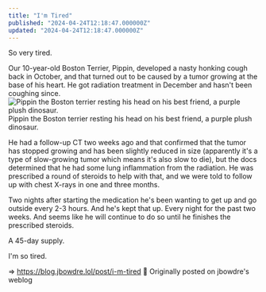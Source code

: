 ```yaml
---
title: "I'm Tired"
published: "2024-04-24T12:18:47.000000Z"
updated: "2024-04-24T12:18:47.000000Z"
---
```


So very tired.

Our 10-year-old Boston Terrier, Pippin, developed a nasty honking cough back in October, and that turned out to be caused by a tumor growing at the base of his heart. He got radiation treatment in December and hasn't been coughing since.  ![Pippin the Boston terrier resting his head on his best friend,
a purple plush dinosaur.](https://cdn.scribbles.page/rails/active_storage/representations/proxy/eyJfcmFpbHMiOnsibWVzc2FnZSI6IkJBaHBBaGRCIiwiZXhwIjpudWxsLCJwdXIiOiJibG9iX2lkIn19--8a26593c10c202d58e39b234d819beaaf4e19ddb/eyJfcmFpbHMiOnsibWVzc2FnZSI6IkJBaDdDRG9MWm05eWJXRjBTU0lJYW5CbkJqb0dSVlE2RkhKbGMybDZaVjkwYjE5c2FXMXBkRnNIYVFJQUNHa0NBQVk2Q25OaGRtVnlld2M2Q25OMGNtbHdWRG9NY1hWaGJHbDBlV2xrIiwiZXhwIjpudWxsLCJwdXIiOiJ2YXJpYXRpb24ifX0=--daf4078a1aefa3c961be2c7b8fbe4a74a2641c0c/PXL_20240201_130225250.jpg)  Pippin the Boston terrier resting his head on his best friend, a purple plush dinosaur.

He had a follow-up CT two weeks ago and that confirmed that the tumor has stopped growing and has been slightly reduced in size (apparently it's a type of slow-growing tumor which means it's also slow to die), but the docs determined that he had some lung inflammation from the radiation. He was prescribed a round of steroids to help with that, and we were told to follow up with chest X-rays in one and three months.

Two nights after starting the medication he's been wanting to get up and go outside every 2-3 hours. And he's kept that up. Every night for the past two weeks. And seems like he will continue to do so until he finishes the prescribed steroids.

A 45-day supply.

I'm so tired.

=> https://blog.jbowdre.lol/post/i-m-tired 📡 Originally posted on jbowdre's weblog